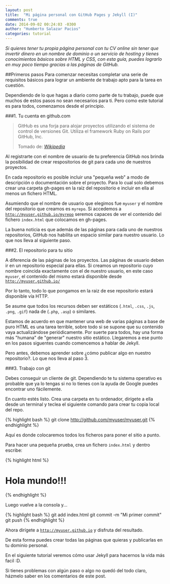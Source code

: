 ```yaml
---
layout: post
title:  "Mi página personal con GitHub Pages y Jekyll (I)"
comments: true
date: 2014-09-02 00:24:03 -0300
author: "Humberto Salazar Pacios"
categories: tutorial
---
```


*Si quieres tener tu propia página personal con tu CV online sin tener que invertir dinero en un nombre de dominio o un servicio de hosting y tienes conocimientos básicos sobre HTML y CSS, con esta guía, puedes lograrlo en muy poco tiempo gracias a las páginas de GitHub.*

<!--more-->

##Primeros pasos
Para comenzar necesitas completar una serie de requisitos básicos para lograr un ambiente de trabajo apto para la tarea en cuestión.

Dependiendo de lo que hagas a diario como parte de tu trabajo, puede que muchos de estos pasos no sean necesarios para ti. Pero como este tutorial es para todos, comenzamos desde el principio.

###1. Tu cuenta en github.com
<div class="col-md-6 pull-right">
<blockquote >
 <i class="icon icon-github pull-left" style="font-size:48px"></i>
 <p>GitHub es una forja para alojar proyectos utilizando el sistema de control de versiones Git. Utiliza el framework Ruby on Rails por GitHub, Inc. </p>
  <footer class="pull-right">Tomado de: <cite title="Wikipedia"><a href="http://es.wikipedia.org/wiki/GitHub">Wikipedia</a></cite></footer>
</blockquote>
</div>

Al registrarte con el nombre de usuario de tu preferencia GitHub nos brinda la posibilidad de crear respositorios de git para cada uno de nuestros proyectos.

En cada repositorio es posible incluir una "pequeña web" a modo de descripción o documentación sobre el proyecto. Para lo cual solo debemos crear una carpeta gh-pages en la raíz del repositorio e incluir en ella al menos un fichero HTML.

Asumiendo que el nombre de usuario que elegimos fue <code>myuser</code> y el nombre del repositorio que creamos es <code>myrepo</code>. Si accedemos a <code>http://myuser.github.io/myrepo</code> seremos capaces de ver el contenido del fichero <code>index.html</code> que colocamos en gh-pages.

La buena noticia es que además de las páginas para cada uno de nuestros repositorios, GitHub nos habilita un espacio similar para nuestro usuario. Lo que nos lleva al siguiente paso.

###2. El repositorio para tu sitio

A diferencia de las páginas de los proyectos. Las páginas de usuario deben ir en un repositorio especial para ellas. Si creamos un repositorio cuyo nombre coincida exactamente con el de nuestro usuario, en este caso <code>myuser</code>, el contenido del mismo estará disponible desde <code>http://myuser.github.io/</code>

Por lo tanto, todo lo que pongamos en la raiz de ese repositorio estará disponible vía HTTP.

Se asume que todos los recursos deben ser estáticos (<code>.html</code>, <code>.css</code>, <code>.js</code>, <code>.png</code>, <code>.gif</code>) nada de (<code>.php</code>, <code>.asp</code>) o similares.

Estamos de acuerdo en que mantener una web de varias páginas a base de puro HTML es una tarea terrible, sobre todo si se supone que su contenido vaya actualizándose periódicamente. Por suerte para todos, hay una forma más "humana" de "generar" nuestro sitio estático. Llegaremos a ese punto en los pasos siguentes cuando comencemos a hablar de Jekyll.

Pero antes, debemos aprender sobre ¿cómo publicar algo en nuestro repositorio?. Lo que nos lleva al paso 3.

###3. Trabajo con git

Debes conseguir un cliente de git. Dependiendo te tu sistema operativo es probable que ya lo tengas si no lo tienes con la ayuda de Google puedes encontrar uno fácilemente.

En cuanto estés listo. Crea una carpeta en tu ordenador, dirígete a ella desde un terminal y teclea el siguiente comando para crear tu copia local del repo.

{% highlight bash %}
git clone http://github.com/myuser/myuser.git
{% endhighlight %}

Aquí es donde colocaremos todos los ficheros para poner el sitio a punto.

Para hacer una pequeña prueba, crea un fichero <code>index.html</code> y dentro escribe:

{% highlight html %}
<h1>Hola mundo!!!</h1>
{% endhighlight %}

Luego vuelve a la consola y...

{% highlight bash %}
git add index.html
git commit -m "Mi primer commit"
git push
{% endhighlight %} 

Ahora dirígete a <code>http://myuser.github.io</code> y disfruta del resultado.

De esta forma puedes crear todas las páginas que quieras y publicarlas en tu dominio personal.

En el siguiente tutorial veremos cómo usar Jekyll para hacernos la vida más facil :D.

Si tienes problemas con algún paso o algo no quedó del todo claro, házmelo saber en los comentarios de este post.
